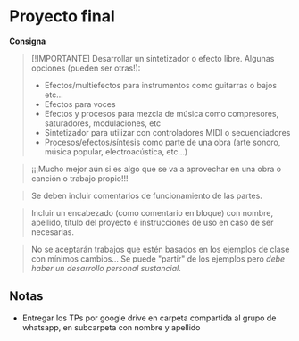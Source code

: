 # Proyecto final

__Consigna__

> [!IMPORTANTE]
> Desarrollar un sintetizador o efecto libre. Algunas opciones (pueden ser otras!):
> - Efectos/multiefectos para instrumentos como guitarras o bajos etc...
> - Efectos para voces
> - Efectos y procesos para mezcla de música como compresores, saturadores, modulaciones, etc
> - Sintetizador para utilizar con controladores MIDI o secuenciadores
> - Procesos/efectos/síntesis como parte de una obra (arte sonoro, música popular, electroacústica, etc...)

> ¡¡¡Mucho mejor aún si es algo que se va a aprovechar en una obra o canción o trabajo propio!!!

> Se deben incluir comentarios de funcionamiento de las partes.

> Incluir un encabezado (como comentario en bloque) con nombre, apellido, título del proyecto e instrucciones de uso en caso de ser necesarias.

> No se aceptarán trabajos que estén basados en los ejemplos de clase con mínimos cambios... Se puede "partir" de los ejemplos pero *debe haber un desarrollo personal sustancial*.

## Notas
- Entregar los TPs por google drive en carpeta compartida al grupo de whatsapp, en subcarpeta con nombre y apellido
  
<!-- - Para entregar el TP se recomienda subir el archivo .dsp al campus *en la sección de Entrega TP Final !*, o en su defecto copiar y pegar el código allí. Pueden adjuntar también imágenes si lo desean. -->
